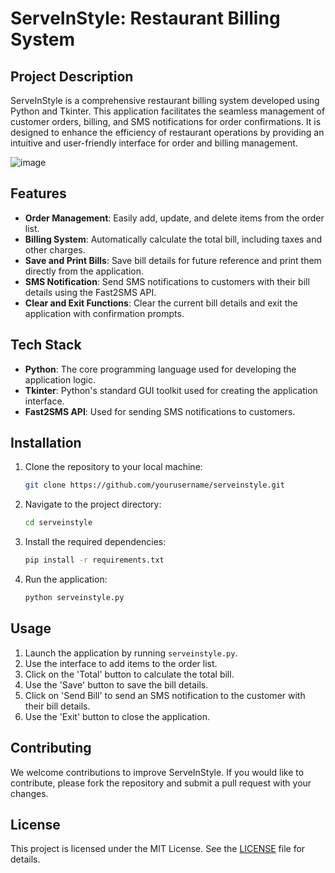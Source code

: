 # ServeInStyle: Restaurant Billing System

## Project Description

ServeInStyle is a comprehensive restaurant billing system developed using Python and Tkinter. This application facilitates the seamless management of customer orders, billing, and SMS notifications for order confirmations. It is designed to enhance the efficiency of restaurant operations by providing an intuitive and user-friendly interface for order and billing management.

![image](https://github.com/user-attachments/assets/43e957bf-0598-4719-981d-372a531307e7)


## Features

- **Order Management**: Easily add, update, and delete items from the order list.
- **Billing System**: Automatically calculate the total bill, including taxes and other charges.
- **Save and Print Bills**: Save bill details for future reference and print them directly from the application.
- **SMS Notification**: Send SMS notifications to customers with their bill details using the Fast2SMS API.
- **Clear and Exit Functions**: Clear the current bill details and exit the application with confirmation prompts.

## Tech Stack

- **Python**: The core programming language used for developing the application logic.
- **Tkinter**: Python's standard GUI toolkit used for creating the application interface.
- **Fast2SMS API**: Used for sending SMS notifications to customers.

## Installation

1. Clone the repository to your local machine:
   ```bash
   git clone https://github.com/yourusername/serveinstyle.git
   ```
2. Navigate to the project directory:
   ```bash
   cd serveinstyle
   ```
3. Install the required dependencies:
   ```bash
   pip install -r requirements.txt
   ```
4. Run the application:
   ```bash
   python serveinstyle.py
   ```

## Usage

1. Launch the application by running `serveinstyle.py`.
2. Use the interface to add items to the order list.
3. Click on the 'Total' button to calculate the total bill.
4. Use the 'Save' button to save the bill details.
5. Click on 'Send Bill' to send an SMS notification to the customer with their bill details.
6. Use the 'Exit' button to close the application.

## Contributing

We welcome contributions to improve ServeInStyle. If you would like to contribute, please fork the repository and submit a pull request with your changes.

## License

This project is licensed under the MIT License. See the [LICENSE](LICENSE) file for details.
